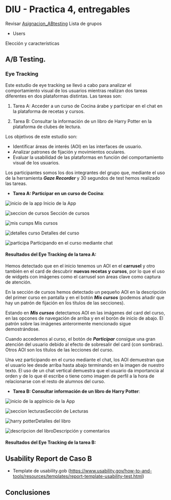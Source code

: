 # DIU - Practica 4, entregables



Revisar [Asignacion_ABtesting](https://github.com/mgea/DIU/blob/master/P4/Asignacion_ABtesting.pdf)
Lista de grupos 

* Users 

Elección y características

## A/B Testing. 
### Eye Tracking 
Este estudio de eye tracking se llevó a cabo para analizar el comportamiento visual de los usuarios mientras realizan dos tareas diferentes en dos plataformas distintas. Las tareas son:

1. Tarea A: Acceder a un curso de Cocina árabe y participar en el chat en la plataforma de recetas y cursos.

2. Tarea B: Consultar la información de un libro de Harry Potter en la plataforma de clubes de lectura.

Los objetivos de este estudio son:
* Identificar áreas de interés (AOI) en las interfaces de usuario.
* Analizar patrones de fijación y movimientos oculares.
* Evaluar la usabilidad de las plataformas en función del comportamiento visual de los usuarios.

Los participantes somos los dos integrantes del grupo que, mediante el uso de la herramienta ***Gaze Recorder*** y 30 segundos de test hemos realizado las tareas.

- **Tarea A: Participar en un curso de Cocina**:

![inicio de la app](eyetracking/a1.jpg) Inicio de la App

![seccion de cursos](eyetracking/a2.jpg) Sección de cursos

![mis cursps](eyetracking/a3.jpg) Mis cursos

![detalles curso](eyetracking/a4.jpg) Detalles del curso

![participa](eyetracking/a5.jpg) Participando en el curso mediante chat

#### Resultados del Eye Tracking de la tarea A:

Hemos detectado que en el inicio tenemos un AOI en el **carrusel** y otro también en el card de descubrir **nuevas recetas y cursos**, por lo que el uso de widgets con imágenes como el carrusel son áreas clave como captura de atención.

En la sección de cursos hemos detectado un pequeño AOI en la descripción del primer curso en pantalla y en el botón ***Mis cursos*** (podemos añadir que hay un patrón de fijación en los títulos de las secciones).

Estando en ***Mis cursos*** detectamos AOI en las imágenes del card del curso, en las opcones de navegación de arriba y en el borón de inicio de abajo. El patrón sobre las imágenes anterormente mencionado sigue demostrándose.

Cuando accedemos al curso, el botón de ***Participar*** consigue una gran atención del usuario debido al efecto de sobresalir del card (con sombras). Otros AOI son los títulos de las lecciones del curso.

Una vez participando en el curso mediante el chat, los AOI demuestran que el usuario lee desde arriba hasta abajo terminando en la imagen de nuestro texto. El uso de un chat vertical demuestra que el usuario da importancia al orden y de lo que él escribe o tiene como imagen de perfil a la hora de relacionarse con el resto de alumnos del curso.

- **Tarea B: Consultar información de un libro de Harry Potter**:

![inicio de la app](eyetracking/f1.jpg)Inicio de la App

![seccion lecturas](eyetracking/f2.jpg)Sección de Lecturas

![harry potter](eyetracking/f3.jpg)Detalles del libro

![descripcion del libro](eyetracking/f4.jpg)Descripción y comentarios

#### Resultados del Eye Tracking de la tarea B:



## Usability Report de Caso B
* Template de usability.gob (https://www.usability.gov/how-to-and-tools/resources/templates/report-template-usability-test.html) 

## Conclusiones

